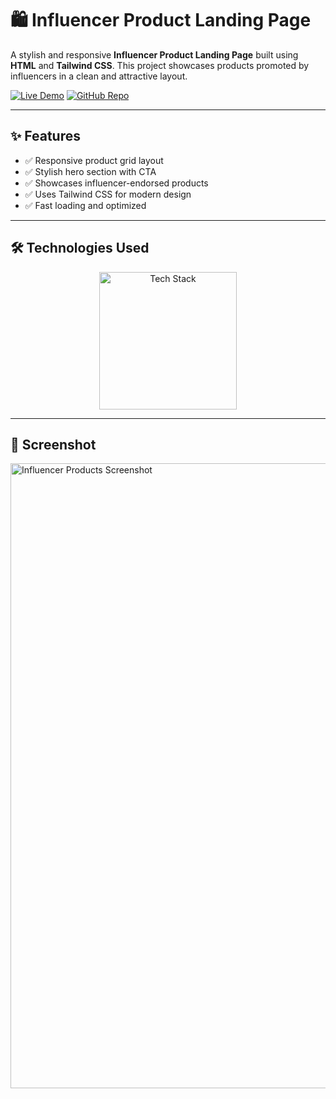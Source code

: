 # 🛍️ Influencer Product Landing Page

A stylish and responsive **Influencer Product Landing Page** built using **HTML** and **Tailwind CSS**. This project showcases products promoted by influencers in a clean and attractive layout.

[![Live Demo](https://img.shields.io/badge/🚀_Live_Demo-00C7B7?style=for-the-badge&logo=netlify&logoColor=white)](https://amdadislam01.github.io/Influencer-products/)
[![GitHub Repo](https://img.shields.io/badge/💻_Source_Code-181717?style=for-the-badge&logo=github&logoColor=white)](https://github.com/amdadislam01/Influencer-products)

---

## ✨ Features

- ✅ Responsive product grid layout
- ✅ Stylish hero section with CTA
- ✅ Showcases influencer-endorsed products
- ✅ Uses Tailwind CSS for modern design
- ✅ Fast loading and optimized

---

## 🛠️ Technologies Used

<p align="center">
  <img src="https://skillicons.dev/icons?i=html,css,tailwindcss" alt="Tech Stack" width="220"/>
</p>

---

## 📸 Screenshot

<img src="https://i.postimg.cc/9MpdLgKy/influencer-products-screenshot.png" alt="Influencer Products Screenshot" width="1000"/>


